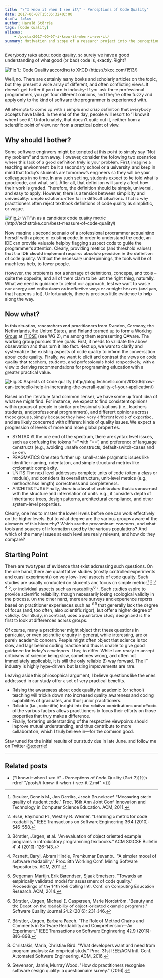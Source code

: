 ```yaml
---
title: "\"I know it when I see it\" - Perceptions of Code Quality"
date: 2017-06-07T15:06:32+02:00
draft: false
author: Harald Störrle
tags: [Code Quality]
aliases:
    - /posts/2017-06-07-i-know-it-when-i-see-it/
summary: Motivation and scope of a research project into the perceptions of code quality by different stakeholders
---
```

Everybody talks about code quality, so surely we have a good understanding of what good (or bad) code is, exactly. Right?
 
![Fig 1.: Code Quality according to XKCD (https://xkcd.com/1513/)](/images/code_quality.png)

Well, no. There are certainly many books and scholarly articles on the topic, but they present a wide array of different, and often conflicting views. It doesn’t get better if you turn to industry: If you ask three professional programmers, you get four different opinions, and they’re often fuzzy and apply only to the kind of software the programmer is experienced with.

All attempts to come up with a simple and crisp definition that everybody accepts have failed. In the end of the day, people will resort to “I know it when I see it”. Unfortunately, that doesn’t quite cut it, neither from a scientific point of view, nor from a practical point of view.


## Why should I bother?
Some software engineers might be tempted at this point to simply say “Not my problem” and turn away. However, consider the following two scenarios where this lack of a good definition truly is your problem. First, imagine a teaching environment, be it a secondary school or a university, and keep in mind that today’s students are tomorrow’s engineers so they will be your colleagues in no time. In any such setting, students expect to be told what is good code, and what isn’t. After all, that definition will surely affect how their work is graded. Therefore, the definition should be simple, universal, and easy to apply. However, there is a tension between simplicity and universality: simple solutions often fail in difficult situations. That is why practitioners often reject textbook definitions of code quality as simplistic, or vague.

![Fig.2: WTF/h as a candidate code quality metric (http://techstroke.com/best-measure-of-code-quality/)](/images/WTF_per_h.png)

Now imagine a second scenario of a professional programmer acquainting herself with a piece of existing code. In order to understand the code, an IDE can provide valuable help by flagging suspect code to guide the programmer’s attention. Clearly, providing metrics (and threshold values) that the IDE should implement requires absolute precision in the definition of code quality. Without the necessary underpinnings, the tools will be of much less help, to fewer people.

However, the problem is not a shortage of definitions, concepts, and tools – quite the opposite, and all of them claim to be just the right thing, naturally. What we need is guidance to select our approach, lest we want to waste our energy and enthusiasm on ineffective ways or outright hoaxes (and yes, that happens a lot). Unfortunately, there is precious little evidence to help along the way.


## Now what?
In this situation, researchers and practitioners from Sweden, Germany, the Netherlands, the United States, and Finland teamed up to form a [Working Group](http://iticse.acm.org/working-groups-2/) at [ITiCSE](http://iticse.acm.org/) (see WG 2), me among them representing QAware. The working group pursues three goals. First, it needs to validate the above observation and thus turn it into fact. Next up, we want to clarify and systematize the existing aspects of code quality to inform the conversation about code quality. Finally, we want to elicit and contrast the views on code quality that teachers, students, and professionals hold, respectively, with a view to deriving recommendations for programming education with a greater practical value.

![Fig. 3: Aspects of Code quality (http://blog.techcello.com/2013/06/how-can-techcello-help-in-increasing-the-overall-quality-of-your-application/)](/images/Code_Quality-300x205.png)

Based on the literature (and common sense), we have some up front idea of what we might find. For instance, we expect to find consistent opinions within groups of people in similar professional situations (i.e., teachers, students, and professional programmers), and different opinions across these groups, simply because they have very different levels of expertise, and are likely concerned with different kinds of quality issues. We expect a progression of levels of more and more global properties.

* SYNTAX At the one end of the spectrum, there are syntax level issues, such as confusing the tokens “=” with “==”, and preference of language constructs (e.g., avoiding unsafe constructs, default-switch-cases and so on).
* PRAGMATICS One step further up, small-scale pragmatic issues like identifier naming, indentation, and simple structural metrics like cyclomatic complexity.
* UNITS The next level addresses complete units of code (often a class or module), and considers its overall structure, unit-level metrics (e.g., method/class length) correctness and completeness. 
* ARCHITECTURE Finally, there is a level of architecture that is concerned with the structure and interrelation of units, e.g., it considers depth of inheritance trees, design patterns, architectural compliance, and other system-level properties.

Clearly, one has to master the lower levels before one can work effectively on the higher levels. But to what degree are the various groups aware of the elements of this hierarchy? Which are the predominant concerns, and what tools and sources of information used by the various populations? And which of the many issues at each level are really relevant, and how do they compare?


## Starting Point
There are two types of evidence that exist addressing such questions. On the one hand, there are quantitative studies (mostly controlled experiments and quasi experiments) on very low-level aspects of code quality. Such studies are usually conducted on students and focus on simple metrics[^1] [^2] [^4] [^7] [^8], or individual aspects such as readability[^3] [^5]. Such studies aspire to provide scientific reliability, though necessarily losing ecological validity in the process. On the other hand, there are surveys and experience reports based on practitioner experiences such as [^6] [^9] that generally lack the degree of focus (and, too often, also scientific rigor), but offer a higher degree of validity. Our Study, in contrast, uses a qualitative study design and is the first to look at differences across groups. 

Of course, many a practitioner might object that these questions in particular, or even scientific enquiry in general, while interesting, are of purely academic concern. People might often object that science is too slow, and lags behind coding practice and thus is unable to give good guidance for today’s developers. I beg to differ. While I am ready to accept criticisms of science being slow, sometimes wrong, and often not immediately applicable, it is still the only reliable (!) way forward. The IT industry is highly hype-driven, but lasting improvements are rare. 

Leaving aside this philosophical argument, I believe questions like the ones addressed in our study offer a set of very practical benefits.

* Raising the awareness about code quality in academic (or school) teaching will trickle down into increased quality awareness and coding capabilities of graduates, and thus junior practitioners.
* Reliable (i.e., scientific) insight into the relative contributions and effects of the various factors allows practitioners to focus their efforts on those properties that truly make a difference.
* Finally, fostering understanding of the respective viewpoints should improve mutual understanding, and thus contribute to more collaboration, which I truly believe in—for the common good.

Stay tuned for the initial results of our study due in late June, and follow [me](https://about.me/stoerrle) on Twitter [@stoerrle](https://twitter.com/stoerrle)!
 
[^1]: Breuker, Dennis M., Jan Derriks, Jacob Brunekreef. "Measuring static quality of student code." Proc. 16th Ann Joint Conf. Innovation and Technology in Computer Science Education. ACM, 2011.
[^2]: Buse, Raymond PL, Westley R. Weimer. "Learning a metric for code readability." IEEE Transactions on Software Engineering 36.4 (2010): 546-558.
[^3]: Börstler, Jürgen, Michael E. Caspersen, Marie Nordström. "Beauty and the Beast: on the readability of object-oriented example programs." Software Quality Journal 24.2 (2016): 231-246.
[^4]: Börstler, Jürgen, et al. "An evaluation of object oriented example programs in introductory programming textbooks." ACM SIGCSE Bulletin 41.4 (2010): 126-143.
[^5]: Börstler, Jürgen, Barbara Paech. "The Role of Method Chains and Comments in Software Readability and Comprehension—An Experiment." IEEE Transactions on Software Engineering 42.9 (2016): 886-898.
[^6]: Christakis, Maria, Christian Bird. "What developers want and need from program analysis: An empirical study." Proc. 31st IEEE/ACM Intl. Conf. Automated Software Engineering. ACM, 2016.
[^7]: Posnett, Daryl, Abram Hindle, Premkumar Devanbu. "A simpler model of software readability." Proc. 8th Working Conf. Mining Software Repositories. ACM, 2011.
[^8]: Stegeman, Martijn, Erik Barendsen, Sjaak Smetsers. "Towards an empirically validated model for assessment of code quality." Proceedings of the 14th Koli Calling Intl. Conf. on Computing Education Research. ACM, 2014.
[^9]: Stevenson, Jamie, Murray Wood. "How do practitioners recognise software design quality: a questionnaire survey." (2016).

----

## Related posts

* [\"I know it when I see it\" - Perceptions of Code Quality  (Part 2)]({{< relref "/posts/i-know-it-when-i-see-it-2.md" >}})